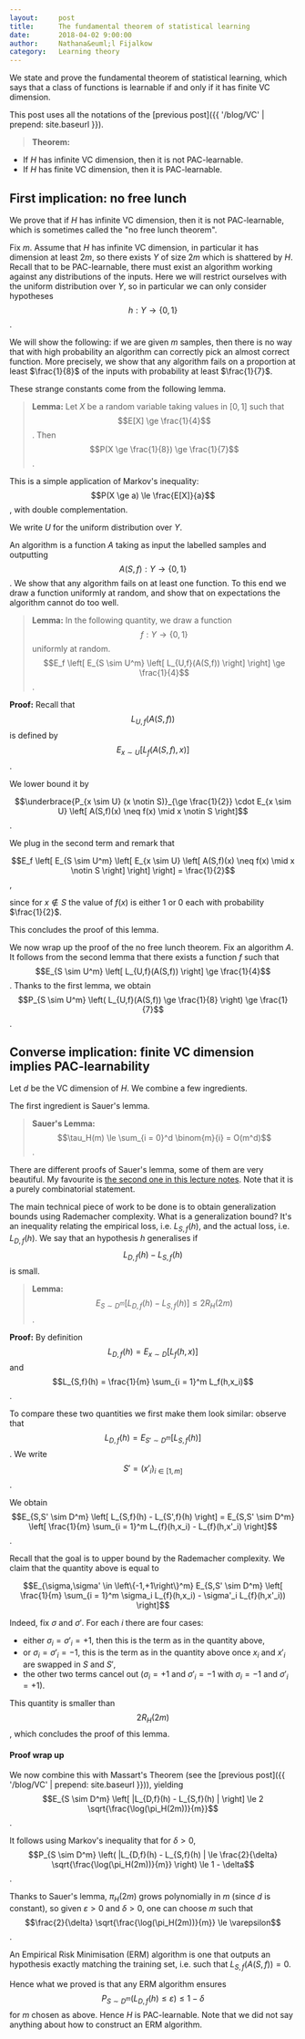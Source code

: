 ```yaml
---
layout:     post
title:      The fundamental theorem of statistical learning 
date:       2018-04-02 9:00:00
author:     Nathana&euml;l Fijalkow
category:   Learning theory
---
```


<p class="intro"><span class="dropcap">W</span>e state and prove the fundamental theorem of statistical learning, which says that a class of functions is learnable
if and only if it has finite VC dimension.</p>

This post uses all the notations of the [previous post]({{ '/blog/VC' | prepend: site.baseurl }}).

> **Theorem:**
* If $H$ has infinite VC dimension, then it is not PAC-learnable.
* If $H$ has finite VC dimension, then it is PAC-learnable.

## First implication: no free lunch

We prove that if $H$ has infinite VC dimension, then it is not PAC-learnable, which is sometimes called the "no free lunch theorem".

Fix $m$. Assume that $H$ has infinite VC dimension, in particular it has dimension at least $2m$, so there exists $Y$ of size $2m$ which is shattered by $H$.
Recall that to be PAC-learnable, there must exist an algorithm working against any distributions of the inputs. 
Here we will restrict ourselves with the uniform distribution over $Y$, so in particular we can only consider hypotheses $$h : Y \to \left\{0,1\right\}$$.

We will show the following: if we are given $m$ samples, then there is no way that with high probability an algorithm can correctly pick an almost correct function.
More precisely, we show that any algorithm fails on a proportion at least $\frac{1}{8}$ of the inputs with probability at least $\frac{1}{7}$.

These strange constants come from the following lemma.

> **Lemma:**
Let $X$ be a random variable taking values in $[0,1]$ such that $$E[X] \ge \frac{1}{4}$$.
Then $$P(X \ge \frac{1}{8}) \ge \frac{1}{7}$$.

This is a simple application of Markov's inequality: $$P(X \ge a) \le \frac{E[X]}{a}$$, with double complementation.

We write $U$ for the uniform distribution over $Y$.

An algorithm is a function $A$ taking as input the labelled samples and outputting $$A(S,f) : Y \to \left\{0,1\right\}$$.
We show that any algorithm fails on at least one function. To this end we draw a function uniformly at random,
and show that on expectations the algorithm cannot do too well.

> **Lemma:**
In the following quantity, we draw a function $$f : Y \to \left\{0,1\right\}$$ uniformly at random.
$$E_f \left[ E_{S \sim U^m} \left[ L_{U,f}(A(S,f)) \right] \right] \ge \frac{1}{4}$$.

**Proof:**
Recall that $$L_{U,f}(A(S,f))$$ is defined by
$$E_{x \sim U} [L_f(A(S,f),x)]$$.

We lower bound it by 

$$\underbrace{P_{x \sim U} (x \notin S)}_{\ge \frac{1}{2}} \cdot E_{x \sim U} \left[ A(S,f)(x) \neq f(x) \mid x \notin S \right]$$.

We plug in the second term and remark that 

$$E_f \left[ E_{S \sim U^m} \left[ E_{x \sim U} \left[ A(S,f)(x) \neq f(x) \mid x \notin S \right] \right] \right] = \frac{1}{2}$$,

since for $x \notin S$ the value of $f(x)$ is either $1$ or $0$ each with probability $\frac{1}{2}$.

This concludes the proof of this lemma.


We now wrap up the proof of the no free lunch theorem.
Fix an algorithm $A$.
It follows from the second lemma that there exists a function $f$ such that 
$$E_{S \sim U^m} \left[ L_{U,f}(A(S,f)) \right] \ge \frac{1}{4}$$.
Thanks to the first lemma, we obtain
$$P_{S \sim U^m} \left( L_{U,f}(A(S,f)) \ge \frac{1}{8} \right) \ge \frac{1}{7}$$.

## Converse implication: finite VC dimension implies PAC-learnability

Let $d$ be the VC dimension of $H$. 
We combine a few ingredients.

The first ingredient is Sauer's lemma.

> **Sauer's Lemma:**
$$\tau_H(m) \le \sum_{i = 0}^d \binom{m}{i} = O(m^d)$$.

There are different proofs of Sauer's lemma, some of them are very beautiful.
My favourite is [the second one in this lecture notes](https://www.cse.buffalo.edu/~hungngo/classes/2010/711/lectures/sauer.pdf).
Note that it is a purely combinatorial statement.

The main technical piece of work to be done is to obtain generalization bounds using Rademacher complexity.
What is a generalization bound? It's an inequality relating the empirical loss, i.e. $L_{S,f}(h)$, and the actual loss, i.e. $L_{D,f}(h)$.
We say that an hypothesis $h$ generalises if $$L_{D,f}(h) - L_{S,f}(h)$$ is small.

> **Lemma:**
$$E_{S \sim D^m} \left[ L_{D,f}(h) - L_{S,f}(h) \right] \le 2 R_H(2m)$$.

**Proof:**
By definition $$L_{D,f}(h) = E_{x \sim D} [L_f(h,x)]$$ and 
$$L_{S,f}(h) = \frac{1}{m} \sum_{i = 1}^m L_f(h,x_i)$$.

To compare these two quantities we first make them look similar:
observe that $$L_{D,f}(h) = E_{S' \sim D^m} [L_{S,f}(h)]$$.
We write $$S' = (x'_i)_{i \in [1,m]}$$.

We obtain
$$E_{S,S' \sim D^m} \left[ L_{S,f}(h) - L_{S',f}(h) \right] = E_{S,S' \sim D^m} \left[ \frac{1}{m} \sum_{i = 1}^m L_{f}(h,x_i) - L_{f}(h,x'_i) \right]$$.

Recall that the goal is to upper bound by the Rademacher complexity.
We claim that the quantity above is equal to

$$E_{\sigma,\sigma' \in \left\{-1,+1\right\}^m} E_{S,S' \sim D^m} \left[ \frac{1}{m} \sum_{i = 1}^m \sigma_i L_{f}(h,x_i) - \sigma'_i L_{f}(h,x'_i)) \right]$$

Indeed, fix $\sigma$ and $\sigma'$. For each $i$ there are four cases:
* either $\sigma_i = \sigma'_i = +1$, then this is the term as in the quantity above,
* or $\sigma_i = \sigma'_i = -1$, this is the term as in the quantity above once $x_i$ and $x'_i$ are swapped in $S$ and $S'$,
* the other two terms cancel out ($\sigma_i = +1$ and $\sigma'_i = -1$ with $\sigma_i = -1$ and $\sigma'_i = +1$). 

This quantity is smaller than $$2 R_H(2m)$$, which concludes the proof of this lemma.


#### Proof wrap up

We now combine this with Massart's Theorem (see the [previous post]({{ '/blog/VC' | prepend: site.baseurl }})),
yielding 
$$E_{S \sim D^m} \left[ |L_{D,f}(h) - L_{S,f}(h) | \right] \le 2 \sqrt{\frac{\log(\pi_H(2m))}{m}}$$.

It follows using Markov's inequality that for $\delta > 0$,
$$P_{S \sim D^m} \left( |L_{D,f}(h) - L_{S,f}(h) | \le \frac{2}{\delta} \sqrt{\frac{\log(\pi_H(2m))}{m}} \right) \le 1 - \delta$$.

Thanks to Sauer's lemma, $\pi_H(2m)$ grows polynomially in $m$ (since $d$ is constant), so given $\varepsilon > 0$ and $\delta > 0$, one can choose $m$
such that $$\frac{2}{\delta} \sqrt{\frac{\log(\pi_H(2m))}{m}} \le \varepsilon$$.

An Empirical Risk Minimisation (ERM) algorithm is one that outputs an hypothesis exactly matching the training set, 
i.e. such that $L_{S,f}(A(S,f)) = 0$.

Hence what we proved is that any ERM algorithm ensures 
$$P_{S \sim D^m} \left( L_{D,f}(h) \le \varepsilon \right) \le 1 - \delta$$
for $m$ chosen as above.
Hence $H$ is PAC-learnable.
Note that we did not say anything about how to construct an ERM algorithm.

